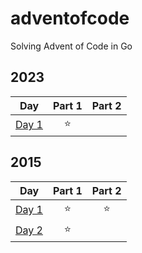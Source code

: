 # adventofcode

Solving Advent of Code in Go

## 2023

|Day|Part 1|Part 2|
|:-:|:----:|:----:|
|[Day 1](2023/day01)|⭐||

## 2015

|Day|Part 1|Part 2|
|:-:|:----:|:----:|
|[Day 1](2015/day01)|⭐|⭐|
|[Day 2](2015/day02)|⭐||